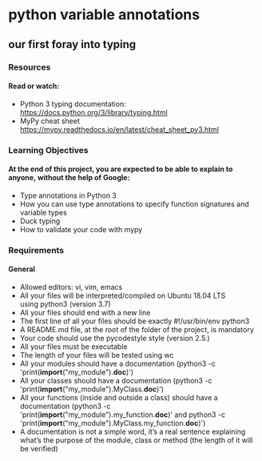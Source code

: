 # python variable annotations
## our first foray into typing

### Resources
#### Read or watch:
- Python 3 typing documentation: https://docs.python.org/3/library/typing.html
- MyPy cheat sheet  https://mypy.readthedocs.io/en/latest/cheat_sheet_py3.html 


### Learning Objectives
#### At the end of this project, you are expected to be able to explain to anyone, without the help of Google:
* Type annotations in Python 3
* How you can use type annotations to specify function signatures and variable types
* Duck typing
* How to validate your code with mypy


### Requirements
#### General
* Allowed editors: vi, vim, emacs
* All your files will be interpreted/compiled on Ubuntu 18.04 LTS using python3 (version 3.7)
* All your files should end with a new line
* The first line of all your files should be exactly #!/usr/bin/env python3
* A README.md file, at the root of the folder of the project, is mandatory
* Your code should use the pycodestyle style (version 2.5.)
* All your files must be executable
* The length of your files will be tested using wc
* All your modules should have a documentation (python3 -c 'print(__import__("my_module").__doc__)')
* All your classes should have a documentation (python3 -c 'print(__import__("my_module").MyClass.__doc__)')
* All your functions (inside and outside a class) should have a documentation (python3 -c 'print(__import__("my_module").my_function.__doc__)' and python3 -c 'print(__import__("my_module").MyClass.my_function.__doc__)')
* A documentation is not a simple word, it’s a real sentence explaining what’s the purpose of the module, class or method (the length of it will be verified)
